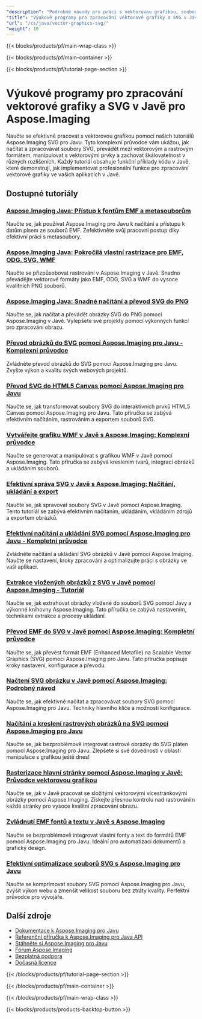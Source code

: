 ```yaml
---
"description": "Podrobné návody pro práci s vektorovou grafikou, soubory SVG a škálovatelnými obrazovými formáty pomocí Aspose.Imaging pro Javu."
"title": "Výukové programy pro zpracování vektorové grafiky a SVG v Javě pro Aspose.Imaging"
"url": "/cs/java/vector-graphics-svg/"
"weight": 10
---
```


{{< blocks/products/pf/main-wrap-class >}}

{{< blocks/products/pf/main-container >}}

{{< blocks/products/pf/tutorial-page-section >}}
# Výukové programy pro zpracování vektorové grafiky a SVG v Javě pro Aspose.Imaging

Naučte se efektivně pracovat s vektorovou grafikou pomocí našich tutoriálů Aspose.Imaging SVG pro Javu. Tyto komplexní průvodce vám ukážou, jak načítat a zpracovávat soubory SVG, převádět mezi vektorovým a rastrovým formátem, manipulovat s vektorovými prvky a zachovat škálovatelnost v různých rozlišeních. Každý tutoriál obsahuje funkční příklady kódu v Javě, které demonstrují, jak implementovat profesionální funkce pro zpracování vektorové grafiky ve vašich aplikacích v Javě.

## Dostupné tutoriály

### [Aspose.Imaging Java: Přístup k fontům EMF a metasouborům](./aspose-imaging-java-emf-font-access/)
Naučte se, jak používat Aspose.Imaging pro Javu k načítání a přístupu k datům písem ze souborů EMF. Zefektivněte svůj pracovní postup díky efektivní práci s metasoubory.

### [Aspose.Imaging Java: Pokročilá vlastní rastrizace pro EMF, ODG, SVG, WMF](./aspose-imaging-java-custom-rasterization-techniques/)
Naučte se přizpůsobovat rastrování v Aspose.Imaging v Javě. Snadno převádějte vektorové formáty jako EMF, ODG, SVG a WMF do vysoce kvalitních PNG souborů.

### [Aspose.Imaging Java: Snadné načítání a převod SVG do PNG](./mastering-aspose-imaging-java-svg-load-convert/)
Naučte se, jak načítat a převádět obrázky SVG do PNG pomocí Aspose.Imaging v Javě. Vylepšete své projekty pomocí výkonných funkcí pro zpracování obrazu.

### [Převod obrázků do SVG pomocí Aspose.Imaging pro Javu - Komplexní průvodce](./convert-images-svg-aspose-imaging-java/)
Zvládněte převod obrázků do SVG pomocí Aspose.Imaging pro Javu. Zvyšte výkon a kvalitu svých webových projektů.

### [Převod SVG do HTML5 Canvas pomocí Aspose.Imaging pro Javu](./svg-to-html5-canvas-aspose-imaging-java/)
Naučte se, jak transformovat soubory SVG do interaktivních prvků HTML5 Canvas pomocí Aspose.Imaging pro Javu. Tato příručka se zabývá efektivním načítáním, rastrováním a exportem souborů SVG.

### [Vytvářejte grafiku WMF v Javě s Aspose.Imaging: Komplexní průvodce](./create-wmf-graphics-aspose-imaging-java/)
Naučte se generovat a manipulovat s grafikou WMF v Javě pomocí Aspose.Imaging. Tato příručka se zabývá kreslením tvarů, integrací obrázků a ukládáním souborů.

### [Efektivní správa SVG v Javě s Aspose.Imaging: Načítání, ukládání a export](./master-svg-handling-java-aspose-imaging/)
Naučte se, jak spravovat soubory SVG v Javě pomocí Aspose.Imaging. Tento tutoriál se zabývá efektivním načítáním, ukládáním, vkládáním zdrojů a exportem obrázků.

### [Efektivní načítání a ukládání SVG pomocí Aspose.Imaging pro Javu - Kompletní průvodce](./aspose-imaging-java-svg-guide/)
Zvládněte načítání a ukládání SVG obrázků v Javě pomocí Aspose.Imaging. Naučte se nastavení, kroky zpracování a optimalizujte práci s obrázky ve vaší aplikaci.

### [Extrakce vložených obrázků z SVG v Javě pomocí Aspose.Imaging - Tutoriál](./extract-images-svg-java-aspose-imaging/)
Naučte se, jak extrahovat obrázky vložené do souborů SVG pomocí Javy a výkonné knihovny Aspose.Imaging. Tato příručka se zabývá nastavením, technikami extrakce a procesy ukládání.

### [Převod EMF do SVG v Javě pomocí Aspose.Imaging: Kompletní průvodce](./emf-to-svg-conversion-java-aspose-imaging/)
Naučte se, jak převést formát EMF (Enhanced Metafile) na Scalable Vector Graphics (SVG) pomocí Aspose.Imaging pro Javu. Tato příručka popisuje kroky nastavení, konfigurace a převodu.

### [Načtení SVG obrázku v Javě pomocí Aspose.Imaging: Podrobný návod](./load-svg-image-aspose-imaging-java/)
Naučte se, jak efektivně načítat a zpracovávat soubory SVG pomocí Aspose.Imaging pro Javu. Techniky hlavního klíče a možnosti konfigurace.

### [Načítání a kreslení rastrových obrázků na SVG pomocí Aspose.Imaging pro Javu](./load-draw-raster-images-svg-aspose-imaging-java/)
Naučte se, jak bezproblémově integrovat rastrové obrázky do SVG pláten pomocí Aspose.Imaging pro Javu. Zlepšete si své dovednosti v oblasti manipulace s grafikou ještě dnes!

### [Rasterizace hlavní stránky pomocí Aspose.Imaging v Javě: Průvodce vektorovou grafikou](./mastering-page-rasterization-aspose-imaging-java-guide/)
Naučte se, jak v Javě pracovat se složitými vektorovými vícestránkovými obrázky pomocí Aspose.Imaging. Získejte přesnou kontrolu nad rastrováním každé stránky pro vysoce kvalitní zpracování obrazu.

### [Zvládnutí EMF fontů a textu v Javě s Aspose.Imaging](./aspose-imaging-java-emf-fonts-text-guide/)
Naučte se bezproblémově integrovat vlastní fonty a text do formátů EMF pomocí Aspose.Imaging pro Javu. Ideální pro automatizaci dokumentů a grafický design.

### [Efektivní optimalizace souborů SVG s Aspose.Imaging pro Javu](./compress-svg-aspose-imaging-java-guide/)
Naučte se komprimovat soubory SVG pomocí Aspose.Imaging pro Javu, zvýšit výkon webu a zmenšit velikost souboru bez ztráty kvality. Perfektní průvodce pro vývojáře.

## Další zdroje

- [Dokumentace k Aspose.Imaging pro Javu](https://docs.aspose.com/imaging/java/)
- [Referenční příručka k Aspose.Imaging pro Java API](https://reference.aspose.com/imaging/java/)
- [Stáhněte si Aspose.Imaging pro Javu](https://releases.aspose.com/imaging/java/)
- [Fórum Aspose.Imaging](https://forum.aspose.com/c/imaging)
- [Bezplatná podpora](https://forum.aspose.com/)
- [Dočasná licence](https://purchase.aspose.com/temporary-license/)

{{< /blocks/products/pf/tutorial-page-section >}}

{{< /blocks/products/pf/main-container >}}

{{< /blocks/products/pf/main-wrap-class >}}

{{< blocks/products/products-backtop-button >}}